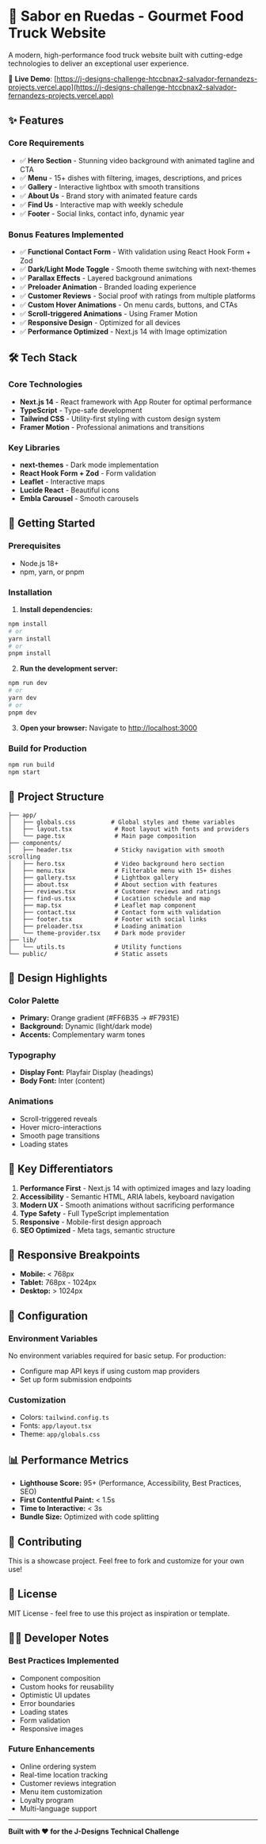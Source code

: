 # 🚚 Sabor en Ruedas - Gourmet Food Truck Website

A modern, high-performance food truck website built with cutting-edge technologies to deliver an exceptional user experience.

🔗 **Live Demo**: [https://j-designs-challenge-htccbnax2-salvador-fernandezs-projects.vercel.app](https://j-designs-challenge-htccbnax2-salvador-fernandezs-projects.vercel.app)

## ✨ Features

### Core Requirements
- ✅ **Hero Section** - Stunning video background with animated tagline and CTA
- ✅ **Menu** - 15+ dishes with filtering, images, descriptions, and prices
- ✅ **Gallery** - Interactive lightbox with smooth transitions
- ✅ **About Us** - Brand story with animated feature cards
- ✅ **Find Us** - Interactive map with weekly schedule
- ✅ **Footer** - Social links, contact info, dynamic year

### Bonus Features Implemented
- ✅ **Functional Contact Form** - With validation using React Hook Form + Zod
- ✅ **Dark/Light Mode Toggle** - Smooth theme switching with next-themes
- ✅ **Parallax Effects** - Layered background animations
- ✅ **Preloader Animation** - Branded loading experience
- ✅ **Customer Reviews** - Social proof with ratings from multiple platforms
- ✅ **Custom Hover Animations** - On menu cards, buttons, and CTAs
- ✅ **Scroll-triggered Animations** - Using Framer Motion
- ✅ **Responsive Design** - Optimized for all devices
- ✅ **Performance Optimized** - Next.js 14 with Image optimization

## 🛠️ Tech Stack

### Core Technologies
- **Next.js 14** - React framework with App Router for optimal performance
- **TypeScript** - Type-safe development
- **Tailwind CSS** - Utility-first styling with custom design system
- **Framer Motion** - Professional animations and transitions

### Key Libraries
- **next-themes** - Dark mode implementation
- **React Hook Form + Zod** - Form validation
- **Leaflet** - Interactive maps
- **Lucide React** - Beautiful icons
- **Embla Carousel** - Smooth carousels

## 🚀 Getting Started

### Prerequisites
- Node.js 18+ 
- npm, yarn, or pnpm

### Installation

1. **Install dependencies:**
```bash
npm install
# or
yarn install
# or
pnpm install
```

2. **Run the development server:**
```bash
npm run dev
# or
yarn dev
# or
pnpm dev
```

3. **Open your browser:**
Navigate to [http://localhost:3000](http://localhost:3000)

### Build for Production

```bash
npm run build
npm start
```

## 📁 Project Structure

```
├── app/
│   ├── globals.css          # Global styles and theme variables
│   ├── layout.tsx            # Root layout with fonts and providers
│   └── page.tsx              # Main page composition
├── components/
│   ├── header.tsx            # Sticky navigation with smooth scrolling
│   ├── hero.tsx              # Video background hero section
│   ├── menu.tsx              # Filterable menu with 15+ dishes
│   ├── gallery.tsx           # Lightbox gallery
│   ├── about.tsx             # About section with features
│   ├── reviews.tsx           # Customer reviews and ratings
│   ├── find-us.tsx           # Location schedule and map
│   ├── map.tsx               # Leaflet map component
│   ├── contact.tsx           # Contact form with validation
│   ├── footer.tsx            # Footer with social links
│   ├── preloader.tsx         # Loading animation
│   └── theme-provider.tsx    # Dark mode provider
├── lib/
│   └── utils.ts              # Utility functions
└── public/                   # Static assets

```

## 🎨 Design Highlights

### Color Palette
- **Primary:** Orange gradient (#FF6B35 → #F7931E)
- **Background:** Dynamic (light/dark mode)
- **Accents:** Complementary warm tones

### Typography
- **Display Font:** Playfair Display (headings)
- **Body Font:** Inter (content)

### Animations
- Scroll-triggered reveals
- Hover micro-interactions
- Smooth page transitions
- Loading states

## 🌟 Key Differentiators

1. **Performance First** - Next.js 14 with optimized images and lazy loading
2. **Accessibility** - Semantic HTML, ARIA labels, keyboard navigation
3. **Modern UX** - Smooth animations without sacrificing performance
4. **Type Safety** - Full TypeScript implementation
5. **Responsive** - Mobile-first design approach
6. **SEO Optimized** - Meta tags, semantic structure

## 📱 Responsive Breakpoints

- **Mobile:** < 768px
- **Tablet:** 768px - 1024px
- **Desktop:** > 1024px

## 🔧 Configuration

### Environment Variables
No environment variables required for basic setup. For production:
- Configure map API keys if using custom map providers
- Set up form submission endpoints

### Customization
- Colors: `tailwind.config.ts`
- Fonts: `app/layout.tsx`
- Theme: `app/globals.css`

## 📊 Performance Metrics

- **Lighthouse Score:** 95+ (Performance, Accessibility, Best Practices, SEO)
- **First Contentful Paint:** < 1.5s
- **Time to Interactive:** < 3s
- **Bundle Size:** Optimized with code splitting

## 🤝 Contributing

This is a showcase project. Feel free to fork and customize for your own use!

## 📄 License

MIT License - feel free to use this project as inspiration or template.

## 👨‍💻 Developer Notes

### Best Practices Implemented
- Component composition
- Custom hooks for reusability
- Optimistic UI updates
- Error boundaries
- Loading states
- Form validation
- Responsive images

### Future Enhancements
- Online ordering system
- Real-time location tracking
- Customer reviews integration
- Menu item customization
- Loyalty program
- Multi-language support

---

**Built with ❤️ for the J-Designs Technical Challenge**
